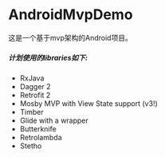 # AndroidMvpDemo
这是一个基于mvp架构的Android项目。


##### 计划使用的libraries如下:
* RxJava
* Dagger 2 
* Retrofit 2
* Mosby MVP with View State support (v3!)
* Timber
* Glide with a wrapper
* Butterknife 
* Retrolambda
* Stetho
